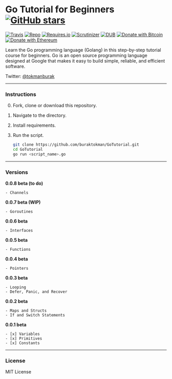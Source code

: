 # Go Tutorial for Beginners [![GitHub stars](https://img.shields.io/github/stars/badges/shields.svg?style=social&label=Stars)](https://github.com/buraktokman/GoTutorial/)

[![Travis](https://img.shields.io/travis/rust-lang/rust.svg)](https://github.com/buraktokman/GoTutorial)
[![Repo](https://img.shields.io/badge/source-GitHub-303030.svg?maxAge=3600&style=flat-square)](https://github.com/buraktokman/GoTutorial)
[![Requires.io](https://img.shields.io/requires/github/celery/celery.svg)](https://requires.io/github/buraktokman/GoTutorial/requirements/?branch=master)
[![Scrutinizer](https://img.shields.io/scrutinizer/g/filp/whoops.svg)](https://github.com/buraktokman/GoTutorial)
[![DUB](https://img.shields.io/dub/l/vibe-d.svg)](https://choosealicense.com/licenses/mit/)
[![Donate with Bitcoin](https://img.shields.io/badge/Donate-BTC-orange.svg)](https://blockchain.info/address/17dXgYr48j31myKiAhnM5cQx78XBNyeBWM)
[![Donate with Ethereum](https://img.shields.io/badge/Donate-ETH-blue.svg)](https://etherscan.io/address/91dd20538de3b48493dfda212217036257ae5150)

Learn the Go programming language (Golang) in this step-by-step tutorial course for beginners. Go is an open source programming language designed at Google that makes it easy to build simple, reliable, and efficient software.

Twitter: [@tokmanburak](https://twitter.com/tokmanburak)

------

### Instructions

0. Fork, clone or download this repository.

1. Navigate to the directory.

2. Install requirements.

3. Run the script.

	```bash
	git clone https://github.com/buraktokman/GoTutorial.git
	cd GoTutorial
	go run <script_name>.go


------

### Versions

**0.0.8 beta (to do)**

```
- Channels
```


**0.0.7 beta (WIP)**

```
- Goroutines
```

**0.0.6 beta**

```
- Interfaces
```

**0.0.5 beta**

```
- Functions
```

**0.0.4 beta**

```
- Pointers
```

**0.0.3 beta**

```
- Looping
- Defer, Panic, and Recover
```

**0.0.2 beta**

```
- Maps and Structs
- If and Switch Statements
```

**0.0.1 beta**

```
- [x] Variables
- [x] Primitives
- [x] Constants
```

------

### License

MIT License




